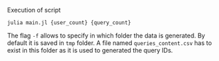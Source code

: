 Execution of script

```julia main.jl {user_count} {query_count}```

The flag `-f` allows to specify in which folder the data is generated. By default it is saved in `tmp` folder.
A file named `queries_content.csv` has to exist in this folder as it is used to generated the query IDs.
